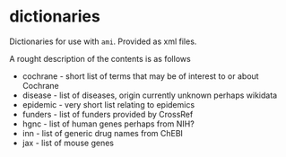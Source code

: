 # dictionaries
Dictionaries for use with `ami`. Provided as xml files.

A rought description of the contents is as follows
* cochrane - short list of terms that may be of interest to or about Cochrane
* disease - list of diseases, origin currently unknown perhaps wikidata
* epidemic - very short list relating to epidemics
* funders - list of funders provided by CrossRef
* hgnc - list of human genes perhaps from NIH?
* inn - list of generic drug names from ChEBI
* jax - list of mouse genes
